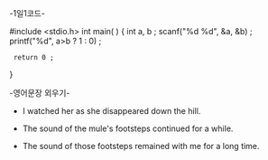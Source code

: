    -1일1코드-

#include <stdio.h>
int main( )
 {
    int a, b ;
    scanf("%d %d", &a, &b) ;
    printf("%d", a>b ? 1 : 0) ;

     return 0 ;
 }




   -영어문장 외우기- <The Stars>

* I watched her as she disappeared down the hill.

* The sound of the mule's footsteps continued for a while.

* The sound of those footsteps remained with me for a long time.